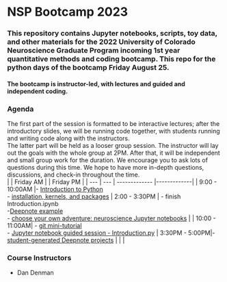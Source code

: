 # NSP Bootcamp 2023

### This repository contains Jupyter notebooks, scripts, toy data, and other materials for the 2022 University of Colorado Neuroscience Graduate Program incoming 1st year quantitative methods and coding bootcamp. This repo for the python days of the bootcamp Friday August 25. 

#### The bootcamp is instructor-led, with lectures and guided and independent coding.

### Agenda
The first part of the session is formatted to be interactive lectures; after the introductory slides, we will be running code together, with students running and writing code along with the instructors. 
<br>
The latter part will be held as a looser group session. The instructor will lay out the goals with the whole group at 2PM. After that, it will be independent and small group work for the duration. We encourage you to ask lots of questions during this time. We hope to have more in-depth questions, discussions, and check-in throughout the time.
<br>
| | Friday AM  |      | Friday PM     | 
| --- | --- | ------------- |-------------| 
| 9:00 - 10:00AM |- [Introduction to Python](https://github.com/danieljdenman/NSPbootcamp/blob/master/NSPbootcamp_introToPython_2022.pdf)  <br>- [installation, kernels, and packages](https://github.com/danieljdenman/NSPbootcamp/blob/master/Installation%20and%20package%20management.md) |  2:00 - 3:30PM | - finish Introduction.ipynb <br> -[Deepnote example](https://deepnote.com/workspace/daniel-denman-a67c-7cf86a0b-afcc-4152-b9eb-ab49d3c9f313/project/NSPbootcamp2022-1ef9cde2-afa7-4066-a168-730b48f24096/) <br> - [choose your own adventure: neuroscience Jupyter notebooks](https://github.com/danieljdenman/NSPbootcamp/tree/master/Day1_JupyterNotebooks)  | 
| 10:00 - 11:00AM| -  [git mini-tutorial](https://github.com/danieljdenman/NSPbootcamp/blob/master/IntrotoGit.md) <br> - [Jupyter notebook guided session - Introduction.py](https://github.com/danieljdenman/NSPbootcamp/blob/master/Introduction.ipynb) | 3:30PM - 5:00PM|- [student-generated Deepnote projects](https://deepnote.com/workspace/daniel-denman-a67c-7cf86a0b-afcc-4152-b9eb-ab49d3c9f313/project/NSPbootcamp2023-64588033-c895-4ec3-9312-859e5333e866/notebook/NSPbootcamp_NeuroTwitter-0c349fbccd0c40528198414c5e4838ee) | 
|  | 

### Course Instructors
- Dan Denman
